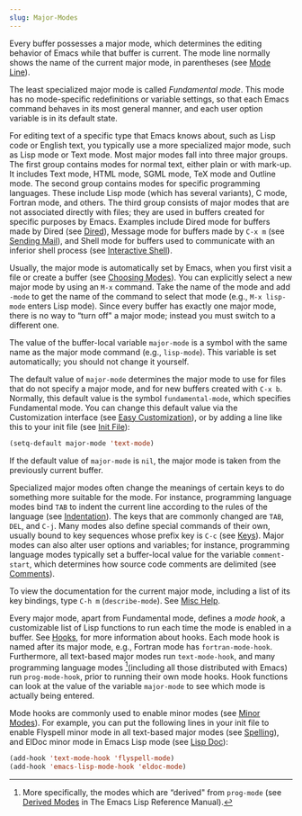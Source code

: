 ```yaml
---
slug: Major-Modes
---
```


Every buffer possesses a major mode, which determines the editing behavior of Emacs while that buffer is current. The mode line normally shows the name of the current major mode, in parentheses (see [Mode Line](/docs/emacs/Mode-Line)).

The least specialized major mode is called *Fundamental mode*. This mode has no mode-specific redefinitions or variable settings, so that each Emacs command behaves in its most general manner, and each user option variable is in its default state.

For editing text of a specific type that Emacs knows about, such as Lisp code or English text, you typically use a more specialized major mode, such as Lisp mode or Text mode. Most major modes fall into three major groups. The first group contains modes for normal text, either plain or with mark-up. It includes Text mode, HTML mode, SGML mode, TeX mode and Outline mode. The second group contains modes for specific programming languages. These include Lisp mode (which has several variants), C mode, Fortran mode, and others. The third group consists of major modes that are not associated directly with files; they are used in buffers created for specific purposes by Emacs. Examples include Dired mode for buffers made by Dired (see [Dired](/docs/emacs/Dired)), Message mode for buffers made by `C-x m` (see [Sending Mail](/docs/emacs/Sending-Mail)), and Shell mode for buffers used to communicate with an inferior shell process (see [Interactive Shell](/docs/emacs/Interactive-Shell)).

Usually, the major mode is automatically set by Emacs, when you first visit a file or create a buffer (see [Choosing Modes](/docs/emacs/Choosing-Modes)). You can explicitly select a new major mode by using an `M-x` command. Take the name of the mode and add `-mode` to get the name of the command to select that mode (e.g., `M-x lisp-mode` enters Lisp mode). Since every buffer has exactly one major mode, there is no way to “turn off" a major mode; instead you must switch to a different one.

The value of the buffer-local variable `major-mode` is a symbol with the same name as the major mode command (e.g., `lisp-mode`). This variable is set automatically; you should not change it yourself.

The default value of `major-mode` determines the major mode to use for files that do not specify a major mode, and for new buffers created with `C-x b`. Normally, this default value is the symbol `fundamental-mode`, which specifies Fundamental mode. You can change this default value via the Customization interface (see [Easy Customization](/docs/emacs/Easy-Customization)), or by adding a line like this to your init file (see [Init File](/docs/emacs/Init-File)):

```lisp
(setq-default major-mode 'text-mode)
```

If the default value of `major-mode` is `nil`, the major mode is taken from the previously current buffer.

Specialized major modes often change the meanings of certain keys to do something more suitable for the mode. For instance, programming language modes bind `TAB` to indent the current line according to the rules of the language (see [Indentation](/docs/emacs/Indentation)). The keys that are commonly changed are `TAB`, `DEL`, and `C-j`. Many modes also define special commands of their own, usually bound to key sequences whose prefix key is `C-c` (see [Keys](/docs/emacs/Keys)). Major modes can also alter user options and variables; for instance, programming language modes typically set a buffer-local value for the variable `comment-start`, which determines how source code comments are delimited (see [Comments](/docs/emacs/Comments)).

To view the documentation for the current major mode, including a list of its key bindings, type `C-h m` (`describe-mode`). See [Misc Help](/docs/emacs/Misc-Help).

Every major mode, apart from Fundamental mode, defines a *mode hook*, a customizable list of Lisp functions to run each time the mode is enabled in a buffer. See [Hooks](/docs/emacs/Hooks), for more information about hooks. Each mode hook is named after its major mode, e.g., Fortran mode has `fortran-mode-hook`. Furthermore, all text-based major modes run `text-mode-hook`, and many programming language modes [^1]\(including all those distributed with Emacs) run `prog-mode-hook`, prior to running their own mode hooks. Hook functions can look at the value of the variable `major-mode` to see which mode is actually being entered.

Mode hooks are commonly used to enable minor modes (see [Minor Modes](/docs/emacs/Minor-Modes)). For example, you can put the following lines in your init file to enable Flyspell minor mode in all text-based major modes (see [Spelling](/docs/emacs/Spelling)), and ElDoc minor mode in Emacs Lisp mode (see [Lisp Doc](/docs/emacs/Lisp-Doc)):

```lisp
(add-hook 'text-mode-hook 'flyspell-mode)
(add-hook 'emacs-lisp-mode-hook 'eldoc-mode)
```

[^1]: More specifically, the modes which are “derived" from `prog-mode` (see [Derived Modes](https://www.gnu.org/software/emacs/manual/html_mono/elisp.html#Derived-Modes) in The Emacs Lisp Reference Manual).
